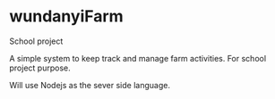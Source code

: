 # wundanyiFarm
School project

A simple system to keep track and manage farm activities. For school project purpose.

Will use Nodejs as the sever side language.

